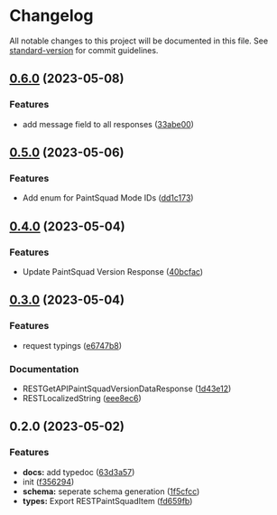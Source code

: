 # Changelog

All notable changes to this project will be documented in this file. See [standard-version](https://github.com/conventional-changelog/standard-version) for commit guidelines.

## [0.6.0](https://github.com/OfficialCRUGG/xenyria-api-types/compare/v0.5.0...v0.6.0) (2023-05-08)


### Features

* add message field to all responses ([33abe00](https://github.com/OfficialCRUGG/xenyria-api-types/commits/33abe00841ad4542799ff9309557256ddb9bec48))

## [0.5.0](https://github.com/OfficialCRUGG/xenyria-api-types/compare/v0.4.0...v0.5.0) (2023-05-06)


### Features

* Add enum for PaintSquad Mode IDs ([dd1c173](https://github.com/OfficialCRUGG/xenyria-api-types/commits/dd1c173afa65cbf42b7944517e66e0a8aa7b189c))

## [0.4.0](https://github.com/OfficialCRUGG/xenyria-api-types/compare/v0.3.0...v0.4.0) (2023-05-04)


### Features

* Update PaintSquad Version Response ([40bcfac](https://github.com/OfficialCRUGG/xenyria-api-types/commits/40bcfac346d89f118128a5d87f2f089872b2825f))

## [0.3.0](https://github.com/OfficialCRUGG/xenyria-api-types/compare/v0.2.0...v0.3.0) (2023-05-04)


### Features

* request typings ([e6747b8](https://github.com/OfficialCRUGG/xenyria-api-types/commits/e6747b8fb374964f8dbda50e49c8aea312b67ebe))


### Documentation

* RESTGetAPIPaintSquadVersionDataResponse ([1d43e12](https://github.com/OfficialCRUGG/xenyria-api-types/commits/1d43e12f9c451ec07f6487dd4c95d71d869ed902))
* RESTLocalizedString ([eee8ec6](https://github.com/OfficialCRUGG/xenyria-api-types/commits/eee8ec687a15a580b51e45fd369fdca1549ded1d))

## 0.2.0 (2023-05-02)


### Features

* **docs:** add typedoc ([63d3a57](https://github.com/OfficialCRUGG/xenyria-api-types/commits/63d3a57d131ad8424976f47e258d4fd617447849))
* init ([f356294](https://github.com/OfficialCRUGG/xenyria-api-types/commits/f356294a9644bbec0d36560a990778c8af0f7e3b))
* **schema:** seperate schema generation ([1f5cfcc](https://github.com/OfficialCRUGG/xenyria-api-types/commits/1f5cfcc788faf34c6751c7b1f20904e8bccee943))
* **types:** Export RESTPaintSquadItem ([fd659fb](https://github.com/OfficialCRUGG/xenyria-api-types/commits/fd659fb284553ce85d6c96daa8d75d68d964bb1e))
